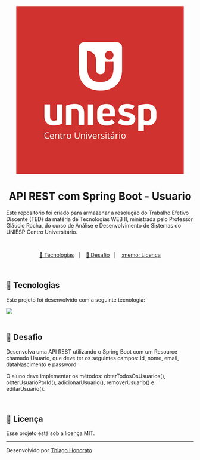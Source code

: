 <div align="center">
<img src=".github/uniesp.jpg" width="450px" alt="UNIESP"> 
</div>


<h1 align="center"> API REST com Spring Boot - Usuario </h1>

Este repositório foi criado para armazenar a resolução do Trabalho Efetivo Discente (TED) da matéria de Tecnologias WEB II, ministrada pelo Professor Gláucio Rocha, do curso de Análise e Desenvolvimento de Sistemas do UNIESP Centro Universitário. 


<br>


<p align="center">
  <a href="#-tecnologias">🚀 Tecnologias</a>&nbsp;&nbsp;&nbsp;|&nbsp;&nbsp;&nbsp;
  <a href="#-desafio">🎯 Desafio</a>&nbsp;&nbsp;&nbsp;|&nbsp;&nbsp;&nbsp;
  <a href="#memo-licença">:memo: Licença</a>
</p>

<br>


## 🚀 Tecnologias


Este projeto foi desenvolvido com a seguinte tecnologia:

<div>
  <img src="https://img.shields.io/badge/Java-ED8B00?style=for-the-badge&logo=openjdk&logoColor=white"/>
</div>

<br>


## 🎯 Desafio

Desenvolva uma API REST utilizando o Spring Boot com um Resource chamado Usuario, que deve ter os seguintes campos: Id, nome, email, dataNascimento e password.

O aluno deve implementar os métodos: obterTodosOsUsuarios(), obterUsuarioPorId(), adicionarUsuario(), removerUsuario() e editarUsuario(). 



<br>


## :memo: Licença

Esse projeto está sob a licença MIT.

---

Desenvolvido por [Thiago Honorato](https://www.linkedin.com/in/honoratothiago/)
